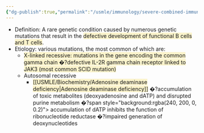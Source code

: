 ```yaml
---
{"dg-publish":true,"permalink":"/usmle/immunology/severe-combined-immunodeficiency/","tags":["t1"]}
---
```


- Definition: A rare genetic condition caused by numerous genetic mutations that result in the <span style="background:rgba(240, 200, 0, 0.2)">defective development of functional B cells and T cells</span>.
- Etiology: various mutations, the most common of which are:
	- <span style="background:rgba(240, 200, 0, 0.2)">X-linked recessive: mutations in the gene encoding the common gamma chain �?defective IL-2R gamma chain receptor linked to JAK3 (most common SCID mutation)</span>
	- Autosomal recessive
		- <span style="background:rgba(240, 200, 0, 0.2)">[[USMLE/Biochemistry/Adenosine deaminase deficiency\|Adenosine deaminase deficiency]]</span> �?accumulation of toxic metabolites (deoxyadenosine and dATP) and disrupted purine metabolism �?span style="background:rgba(240, 200, 0, 0.2)"> accumulation of dATP inhibits the function of ribonucleotide reductase �?impaired generation of deoxynucleotides</span>

